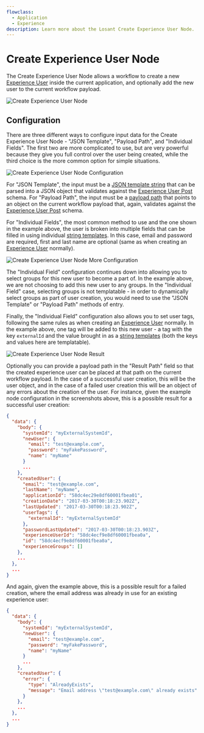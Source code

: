 ```yaml
---
flowclass:
  - Application
  - Experience
description: Learn more about the Losant Create Experience User Node.
---
```


# Create Experience User Node

The Create Experience User Node allows a workflow to create a new [Experience User](/experiences/users/) inside the current application, and optionally add the new user to the current workflow payload.

![Create Experience User Node](/images/workflows/experience/create-user-node.png "Create Experience User Node")

## Configuration

There are three different ways to configure input data for the Create Experience User Node - "JSON Template", "Payload Path", and "Individual Fields". The first two are more complicated to use, but are very powerful because they give you full control over the user being created, while the third choice is the more common option for simple situations.

![Create Experience User Node Configuration](/images/workflows/experience/create-user-node-config.png "Create Experience User Node Configuration")

For "JSON Template", the input must be a [JSON template string](/workflows/accessing-payload-data/#json-templates) that can be parsed into a JSON object that validates against the [Experience User Post](/rest-api/schemas/#experience-user-post) schema. For "Payload Path", the input must be a [payload path](/workflows/accessing-payload-data/#payload-paths) that points to an object on the current workflow payload that, again, validates against the [Experience User Post](/rest-api/schemas/#experience-user-post) schema.

For "Individual Fields", the most common method to use and the one shown in the example above, the user is broken into multiple fields that can be filled in using individual [string templates](/workflows/accessing-payload-data/#string-templates). In this case, email and password are required, first and last name are optional (same as when creating an [Experience User](/experiences/users/) normally).

![Create Experience User Node More Configuration](/images/workflows/experience/create-user-node-more-config.png "Create Experience User Node More Configuration")

The "Individual Field" configuration continues down into allowing you to select groups for this new user to become a part of. In the example above, we are not choosing to add this new user to any groups. In the "Individual Field" case, selecting groups is not templatable - in order to dynamically select groups as part of user creation, you would need to use the "JSON Template" or "Payload Path" methods of entry.

Finally, the "Individual Field" configuration also allows you to set user tags, following the same rules as when creating an [Experience User](/experiences/users/) normally. In the example above, one tag will be added to this new user - a tag with the key `externalId` and the value brought in as a [string templates](/workflows/accessing-payload-data/#string-templates) (both the keys and values here are templatable).

![Create Experience User Node Result](/images/workflows/experience/create-user-node-result.png "Create Experience User Node Result")

Optionally you can provide a payload path in the "Result Path" field so that the created experience user can be placed at that path on the current workflow payload. In the case of a successful user creation, this will be the user object, and in the case of a failed user creation this will be an object of any errors about the creation of the user. For instance, given the example node configuration in the screenshots above, this is a possible result for a successful user creation:

```json
{
  "data": {
    "body": {
      "systemId": "myExternalSystemId",
      "newUser": {
        "email": "test@example.com",
        "password": "myFakePassword",
        "name": "myName"
      }
      ...
    },
    "createdUser": {
      "email": "test@example.com",
      "lastName": "myName",
      "applicationId": "58dc4ec29e8df60001fbea01",
      "creationDate": "2017-03-30T00:18:23.902Z",
      "lastUpdated": "2017-03-30T00:18:23.902Z",
      "userTags": {
        "externalId": "myExternalSystemId"
      },
      "passwordLastUpdated": "2017-03-30T00:18:23.903Z",
      "experienceUserId": "58dc4ecf9e8df60001fbea0a",
      "id": "58dc4ecf9e8df60001fbea0a",
      "experienceGroups": []
    },
    ...
  },
  ...
}
```

And again, given the example above, this is a possible result for a failed creation, where the email address was already in use for an existing experience user:

```json
{
  "data": {
    "body": {
      "systemId": "myExternalSystemId",
      "newUser": {
        "email": "test@example.com",
        "password": "myFakePassword",
        "name": "myName"
      }
      ...
    },
    "createdUser": {
      "error": {
        "type": "AlreadyExists",
        "message": "Email address \"test@example.com\" already exists"
      }
    },
    ...
  },
  ...
}
```
